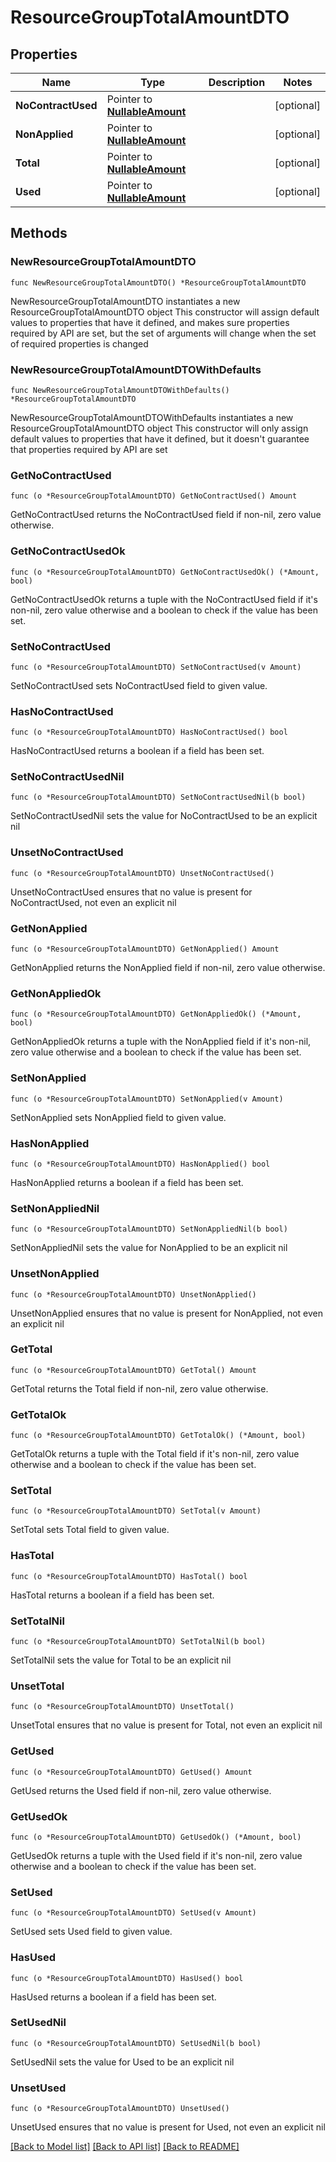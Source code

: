 # ResourceGroupTotalAmountDTO

## Properties

Name | Type | Description | Notes
------------ | ------------- | ------------- | -------------
**NoContractUsed** | Pointer to [**NullableAmount**](Amount.md) |  | [optional] 
**NonApplied** | Pointer to [**NullableAmount**](Amount.md) |  | [optional] 
**Total** | Pointer to [**NullableAmount**](Amount.md) |  | [optional] 
**Used** | Pointer to [**NullableAmount**](Amount.md) |  | [optional] 

## Methods

### NewResourceGroupTotalAmountDTO

`func NewResourceGroupTotalAmountDTO() *ResourceGroupTotalAmountDTO`

NewResourceGroupTotalAmountDTO instantiates a new ResourceGroupTotalAmountDTO object
This constructor will assign default values to properties that have it defined,
and makes sure properties required by API are set, but the set of arguments
will change when the set of required properties is changed

### NewResourceGroupTotalAmountDTOWithDefaults

`func NewResourceGroupTotalAmountDTOWithDefaults() *ResourceGroupTotalAmountDTO`

NewResourceGroupTotalAmountDTOWithDefaults instantiates a new ResourceGroupTotalAmountDTO object
This constructor will only assign default values to properties that have it defined,
but it doesn't guarantee that properties required by API are set

### GetNoContractUsed

`func (o *ResourceGroupTotalAmountDTO) GetNoContractUsed() Amount`

GetNoContractUsed returns the NoContractUsed field if non-nil, zero value otherwise.

### GetNoContractUsedOk

`func (o *ResourceGroupTotalAmountDTO) GetNoContractUsedOk() (*Amount, bool)`

GetNoContractUsedOk returns a tuple with the NoContractUsed field if it's non-nil, zero value otherwise
and a boolean to check if the value has been set.

### SetNoContractUsed

`func (o *ResourceGroupTotalAmountDTO) SetNoContractUsed(v Amount)`

SetNoContractUsed sets NoContractUsed field to given value.

### HasNoContractUsed

`func (o *ResourceGroupTotalAmountDTO) HasNoContractUsed() bool`

HasNoContractUsed returns a boolean if a field has been set.

### SetNoContractUsedNil

`func (o *ResourceGroupTotalAmountDTO) SetNoContractUsedNil(b bool)`

 SetNoContractUsedNil sets the value for NoContractUsed to be an explicit nil

### UnsetNoContractUsed
`func (o *ResourceGroupTotalAmountDTO) UnsetNoContractUsed()`

UnsetNoContractUsed ensures that no value is present for NoContractUsed, not even an explicit nil
### GetNonApplied

`func (o *ResourceGroupTotalAmountDTO) GetNonApplied() Amount`

GetNonApplied returns the NonApplied field if non-nil, zero value otherwise.

### GetNonAppliedOk

`func (o *ResourceGroupTotalAmountDTO) GetNonAppliedOk() (*Amount, bool)`

GetNonAppliedOk returns a tuple with the NonApplied field if it's non-nil, zero value otherwise
and a boolean to check if the value has been set.

### SetNonApplied

`func (o *ResourceGroupTotalAmountDTO) SetNonApplied(v Amount)`

SetNonApplied sets NonApplied field to given value.

### HasNonApplied

`func (o *ResourceGroupTotalAmountDTO) HasNonApplied() bool`

HasNonApplied returns a boolean if a field has been set.

### SetNonAppliedNil

`func (o *ResourceGroupTotalAmountDTO) SetNonAppliedNil(b bool)`

 SetNonAppliedNil sets the value for NonApplied to be an explicit nil

### UnsetNonApplied
`func (o *ResourceGroupTotalAmountDTO) UnsetNonApplied()`

UnsetNonApplied ensures that no value is present for NonApplied, not even an explicit nil
### GetTotal

`func (o *ResourceGroupTotalAmountDTO) GetTotal() Amount`

GetTotal returns the Total field if non-nil, zero value otherwise.

### GetTotalOk

`func (o *ResourceGroupTotalAmountDTO) GetTotalOk() (*Amount, bool)`

GetTotalOk returns a tuple with the Total field if it's non-nil, zero value otherwise
and a boolean to check if the value has been set.

### SetTotal

`func (o *ResourceGroupTotalAmountDTO) SetTotal(v Amount)`

SetTotal sets Total field to given value.

### HasTotal

`func (o *ResourceGroupTotalAmountDTO) HasTotal() bool`

HasTotal returns a boolean if a field has been set.

### SetTotalNil

`func (o *ResourceGroupTotalAmountDTO) SetTotalNil(b bool)`

 SetTotalNil sets the value for Total to be an explicit nil

### UnsetTotal
`func (o *ResourceGroupTotalAmountDTO) UnsetTotal()`

UnsetTotal ensures that no value is present for Total, not even an explicit nil
### GetUsed

`func (o *ResourceGroupTotalAmountDTO) GetUsed() Amount`

GetUsed returns the Used field if non-nil, zero value otherwise.

### GetUsedOk

`func (o *ResourceGroupTotalAmountDTO) GetUsedOk() (*Amount, bool)`

GetUsedOk returns a tuple with the Used field if it's non-nil, zero value otherwise
and a boolean to check if the value has been set.

### SetUsed

`func (o *ResourceGroupTotalAmountDTO) SetUsed(v Amount)`

SetUsed sets Used field to given value.

### HasUsed

`func (o *ResourceGroupTotalAmountDTO) HasUsed() bool`

HasUsed returns a boolean if a field has been set.

### SetUsedNil

`func (o *ResourceGroupTotalAmountDTO) SetUsedNil(b bool)`

 SetUsedNil sets the value for Used to be an explicit nil

### UnsetUsed
`func (o *ResourceGroupTotalAmountDTO) UnsetUsed()`

UnsetUsed ensures that no value is present for Used, not even an explicit nil

[[Back to Model list]](../README.md#documentation-for-models) [[Back to API list]](../README.md#documentation-for-api-endpoints) [[Back to README]](../README.md)


